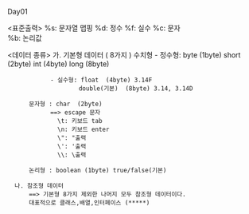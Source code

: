 Day01

  <표준출력>
    %s: 문자열 맵핑
    %d: 정수
    %f: 실수
    %c: 문자  
    %b: 논리값

  <데이터 종류>
    가. 기본형 데이터 ( 8가지 )
          수치형 - 정수형: byte (1byte)
                        short (2byte)
                        int (4byte)
                        long  (8byte)

                - 실수형: float  (4byte) 3.14F
                        double(기본)  (8byte) 3.14, 3.14D

          문자형 : char  (2byte)
                ==> escape 문자
                  \t: 키보드 tab
                  \n: 키보드 enter
                  \": "출력
                  \': '출력
                  \\: \출력

          논리형 : boolean (1byte) true/false(기본)

      나. 참조형 데이터
          ==> 기본형 8가지 제외한 나머지 모두 참조형 데이터이다.
          대표적으로 클래스,배열,인터페이스 (*****)
